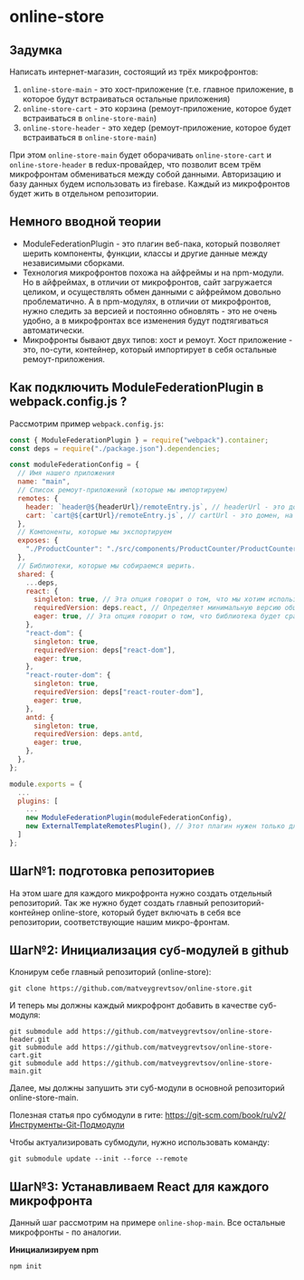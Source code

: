 # online-store

## Задумка
Написать интернет-магазин, состоящий из трёх микрофронтов:
1) `online-store-main` - это хост-приложение (т.е. главное приложение, в которое будут встраиваться остальные приложения)
2) `online-store-cart` - это корзина (ремоут-приложение, которое будет встраиваться в `online-store-main`)
3) `online-store-header` - это хедер  (ремоут-приложение, которое будет встраиваться в `online-store-main`)

При этом `online-store-main` будет оборачивать `online-store-cart` и `online-store-header` в redux-провайдер, что позволит всем трём микрофронтам обмениваться между собой данными. Авторизацию и базу данных будем использовать из firebase. Каждый из микрофронтов будет жить в отдельном репозитории.

## Немного вводной теории
* ModuleFederationPlugin - это плагин веб-пака, который позволяет шерить компоненты, функции, классы и другие данные между независимыми сборками.
* Технология микрофронтов похожа на айфреймы и на npm-модули. Но в айфреймах, в отличии от микрофронтов, сайт загружается целиком, и осуществлять обмен данными с айфреймом довольно проблематично. А в npm-модулях, в отличии от микрофронтов, нужно следить за версией и постоянно обновлять - это не очень удобно, а в микрофронтах все изменения будут подтягиваться автоматически.
* Микрофронты бывают двух типов: хост и ремоут. Хост приложение - это, по-сути, контейнер, который импортирует в себя остальные ремоут-приложения.

## Как подключить ModuleFederationPlugin в webpack.config.js ?
Рассмотрим пример `webpack.config.js`:

```js
const { ModuleFederationPlugin } = require("webpack").container;
const deps = require("./package.json").dependencies;

const moduleFederationConfig = {
  // Имя нашего приложения
  name: "main",
  // Список ремоут-приложений (которые мы импортируем)
  remotes: {
    header: `header@${headerUrl}/remoteEntry.js`, // headerUrl - это домен, на котором "живёт" хедер; header - это name, который мы задали в ремоуте в moduleFederationConfig.
    cart: `cart@${cartUrl}/remoteEntry.js`, // cartUrl - это домен, на котором "живёт" хедер; cart - это name, который мы задали в ремоуте в moduleFederationConfig.
  },
  // Компоненты, которые мы экспортируем
  exposes: {
    "./ProductCounter": "./src/components/ProductCounter/ProductCounter",
  },
  // Библиотеки, которые мы собираемся шерить.
  shared: {
    ...deps,
    react: {
      singleton: true, // Эта опция говорит о том, что мы хотим использовать только один инстанс библиотеки для всех микрофронтов.
      requiredVersion: deps.react, // Определяет минимальную версию общего модуля, которая должна быть загружена.
      eager: true, // Эта опция говорит о том, что библиотека будет сразу загружена при инициализации приложения, а не по требованию.
    },
    "react-dom": {
      singleton: true,
      requiredVersion: deps["react-dom"],
      eager: true,
    },
    "react-router-dom": {
      singleton: true,
      requiredVersion: deps["react-router-dom"],
      eager: true,
    },
    antd: {
      singleton: true,
      requiredVersion: deps.antd,
      eager: true,
    },
  },
};

module.exports = {
  ...
  plugins: [
    ...
    new ModuleFederationPlugin(moduleFederationConfig),
    new ExternalTemplateRemotesPlugin(), // Этот плагин нужен только для хостовых приложений
  ]
};
```

## Шаг№1: подготовка репозиториев
На этом шаге для каждого микрофронта нужно создать отдельный репозиторий. Так же нужно будет создать главный репозиторий-контейнер online-store, который будет включать в себя все репозитории, соответствующие нашим микро-фронтам.

## Шаг№2: Инициализация суб-модулей в github
Клонирум себе главный репозиторий (online-store):
```console
git clone https://github.com/matveygrevtsov/online-store.git
```
И теперь мы должны каждый микрофронт добавить в качестве суб-модуля:
```console
git submodule add https://github.com/matveygrevtsov/online-store-header.git
git submodule add https://github.com/matveygrevtsov/online-store-cart.git
git submodule add https://github.com/matveygrevtsov/online-store-main.git
```
Далее, мы должны запушить эти суб-модули в основной репозиторий online-store-main.

Полезная статья про субмодули в гите: https://git-scm.com/book/ru/v2/Инструменты-Git-Подмодули

Чтобы актуализировать субмодули, нужно использовать команду:
```console
git submodule update --init --force --remote
```

## Шаг№3: Устанавливаем React для каждого микрофронта
Данный шаг рассмотрим на примере `online-shop-main`. Все остальные микрофронты - по аналогии.

**Инициализируем npm**
```console
npm init
```



